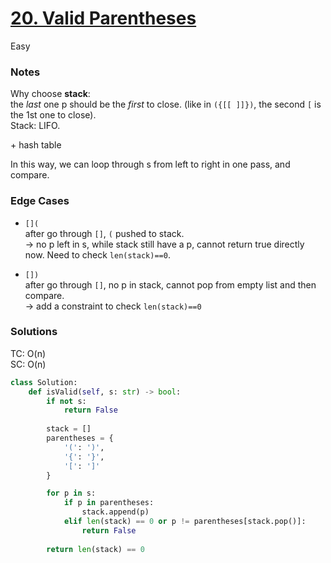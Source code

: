# [20. Valid Parentheses](https://leetcode.com/problems/valid-parentheses/description/)

Easy

### Notes
Why choose **stack**:\
the *last* one p should be the *first* to close. (like in `({[[ ]]})`, the second `[` is the 1st one to close).\
Stack: LIFO.

\+ hash table

In this way, we can loop through s from left to right in one pass, and compare.

### Edge Cases

- `[](`\
  after go through `[]`, `(` pushed to stack.\
  -> no p left in s, while stack still have a p, cannot return true directly now. Need to check `len(stack)==0`.
  
- `[])`\
  after go through `[]`, no p in stack, cannot pop from empty list and then compare.\
  -> add a constraint to check `len(stack)==0` 

### Solutions
TC: O(n)\
SC: O(n)
```python
class Solution:
    def isValid(self, s: str) -> bool:
        if not s:
            return False
        
        stack = []
        parentheses = {
            '(': ')',
            '{': '}',
            '[': ']'
        }

        for p in s:
            if p in parentheses:
                stack.append(p)
            elif len(stack) == 0 or p != parentheses[stack.pop()]:
                return False
        
        return len(stack) == 0
```
